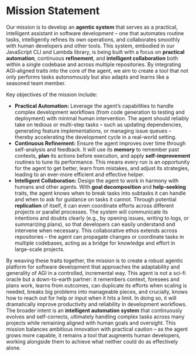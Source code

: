 # Mission Statement

Our mission is to develop an **agentic system** that serves as a practical, intelligent assistant in software development – one that automates routine tasks, intelligently refines its own operations, and collaborates smoothly with human developers and other tools. This system, embodied in our JavaScript CLI and Lambda library, is being built with a focus on **practical automation**, continuous **refinement**, and **intelligent collaboration** both within a single codebase and across multiple repositories. By integrating AGI-aligned traits into the core of the agent, we aim to create a tool that not only performs tasks autonomously but also adapts and learns like a seasoned team member.

Key objectives of the mission include:
- **Practical Automation:** Leverage the agent’s capabilities to handle complex development workflows (from code generation to testing and deployment) with minimal human intervention. The agent should reliably take on tedious or multi-step tasks – such as updating dependencies, generating feature implementations, or managing issue queues – thereby accelerating the development cycle in a real-world setting.
- **Continuous Refinement:** Ensure the agent improves over time through self-analysis and feedback. It will use its **memory** to remember past contexts, **plan** its actions before execution, and apply **self-improvement** routines to tune its performance. This means every run is an opportunity for the agent to get better, learn from mistakes, and adjust its strategies, leading to an ever-more efficient and effective helper.
- **Intelligent Collaboration:** Design the agent to work in harmony with humans and other agents. With **goal decomposition** and **help-seeking** traits, the agent knows when to break tasks into subtasks it can handle and when to ask for guidance on tasks it cannot. Through potential **replication** of itself, it can even coordinate efforts across different projects or parallel processes. The system will communicate its intentions and doubts clearly (e.g., by opening issues, writing to logs, or summarizing plans), so that developers can easily understand and intervene when necessary. This collaborative ethos extends across repositories – the agent can propagate changes or coordinate tasks in multiple codebases, acting as a bridge for knowledge and effort in large-scale projects.

By weaving these traits together, the mission is to create a robust agentic platform for software development that approaches the adaptability and generality of AGI in a controlled, incremental way. This agent is not a sci-fi oracle but a down-to-earth partner: it remembers context, foresees and plans work, learns from outcomes, can duplicate its efforts when scaling is needed, breaks big problems into manageable pieces, and crucially, knows how to reach out for help or input when it hits a limit. In doing so, it will dramatically improve productivity and reliability in development workflows. The broader intent is an **intelligent automation system** that continuously evolves and self-corrects, ultimately handling complex tasks across many projects while remaining aligned with human goals and oversight. This mission balances ambitious innovation with practical caution – as the agent grows more capable, it remains a tool that augments human developers, working alongside them to achieve what neither could do as effectively alone.

